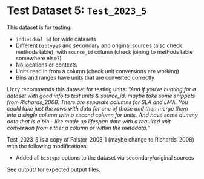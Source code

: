 
# Test Dataset 5: `Test_2023_5`

This dataset is for testing:
- `individual_id` for wide datasets
- Different `bibtype`s and secondary and original sources (also check methods table), with `source_id` column (check joining to methods table somewhere else?)
- No locations or contexts
- Units read in from a column (check unit conversions are working)
- Bins and ranges have units that are converted correctly

Lizzy recommends this dataset for testing units:
*"And if you're hunting for a dataset with good info to test units & source_id, maybe take some snippets from Richards_2008. There are separate columns for SLA and LMA. You could take just the rows with data for one of those and then merge them into a single column with a second column for units. And have some dummy data that is a bin - like made up lifespan data with a required unit conversion from either a column or within the metadata."*

Test_2023_5 is a copy of Falster_2005_1 (maybe change to Richards_2008) with the following modifications:
- Added all `bibtype` options to the dataset via secondary/original sources

See output/ for expected output files.